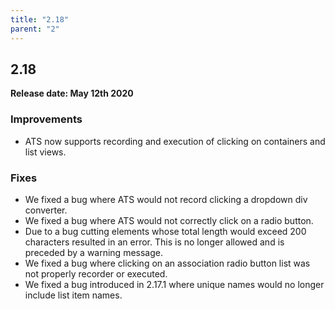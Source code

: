 ```yaml
---
title: "2.18"
parent: "2"
---
```


## 2.18

**Release date: May 12th 2020**

### Improvements

* ATS now supports recording and execution of clicking on containers and list views. 

### Fixes

* We fixed a bug where ATS would not record clicking a dropdown div converter.
* We fixed a bug where ATS would not correctly click on a radio button.
* Due to a bug cutting elements whose total length would exceed 200 characters resulted in an error. This is no longer allowed and is preceded by a warning message.
* We fixed a bug where clicking on an association radio button list was not properly recorder or executed.
* We fixed a bug introduced in 2.17.1 where unique names would no longer include list item names.

